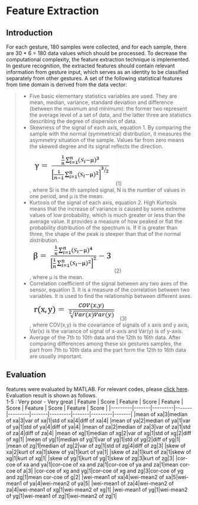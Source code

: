 Feature Extraction
==
Introduction
--
For each gesture, 180 samples were collected, and for each sample, there are 30 * 6 = 180 data values which should be processed. 
To decrease the computational complexity, the feature extraction technique is implemented. <br>
In gesture recognition, the extracted features should contain relevant information from gesture input, 
which serves as an identity to be classified separately from other gestures.
A set of the following statistical features from time domain is derived from the data vector:<br>

>* Five basic elementary statistics variables are used. 
They are mean, median, variance, standard deviation and difference (between the maximum and minimum):
the former two represent the average level of a set of data, 
and the latter three are statistics describing the degree of dispersion of data.<br>
>* Skewness of the signal of each axis, equation 1. By comparing the sample with the normal (symmetrical) distribution,
 it measures the asymmetry situation of the sample. Values far from zero means the skewed degree and its signal reflects the direction.<br>
> ![](https://github.com/Real-time-embedded10/Magic-Music-Player/blob/master/Software/Hand%20Gesture%20Recognition/Software%20Used%20in%20Database%20Establishment/3.%20Feature%20Extraction/Features%20Equation/skewness.jpg)(1)<br>
, where Si is the ith sampled signal, N is the number of values in one period, and μ is the mean.<br>
>* Kurtosis of the signal of each axis, equation 2. 
 High Kurtosis means that the increase of variance is caused by some extreme values of low probability, 
 which is much greater or less than the average value. 
 It provides a measure of how peaked or flat the probability distribution of the spectrum is. 
 If it is greater than three, the shape of the peak is steeper than that of the normal distribution. <br>
>![](https://github.com/Real-time-embedded10/Magic-Music-Player/blob/master/Software/Hand%20Gesture%20Recognition/Software%20Used%20in%20Database%20Establishment/3.%20Feature%20Extraction/Features%20Equation/kurtosis.jpg)(2)<br>
, where μ is the mean.<br>
>* Correlation coefficient of the signal between any two axes of the sensor, equation 3. 
 It is a measure of the correlation between two variables. It is used to find the relationship between different axes.<br>
>![](https://github.com/Real-time-embedded10/Magic-Music-Player/blob/master/Software/Hand%20Gesture%20Recognition/Software%20Used%20in%20Database%20Establishment/3.%20Feature%20Extraction/Features%20Equation/correlation%20coefficient.jpg)(3)<br>
, where COV(x,y) is the covariance of signals of x axis and y axis, Var(x) is the variance of signal of x-axis and Var(y) is of y-axis.<br>
 >* Average of the 7th to 10th data and the 12th to 16th data. 
 After comparing differences among these six gestures samples, 
 the part from 7th to 10th data and the part form the 12th to 16th data are usually important.<br>
 
 Evaluation
 --
features were evaluated by MATLAB. For relevant codes, please [click here](https://github.com/Real-time-embedded10/Magic-Music-Player/blob/master/Software/Hand%20Gesture%20Recognition/Software%20Used%20in%20Database%20Establishment/3.%20Feature%20Extraction/analyse_feature.m). <br> 
Evaluation result is shown as follows. <br>
1-5 : Very poor - Very great
| Feature | Score | Feature | Score | Feature | Score | Feature | Score | Feature | Score |
|---------|-------|---------|-------|---------|-------|---------|-------|---------|-------|
|mean of xa|3|median of xa|3|var of xa|1|std of xa|4|diff of xa|4|
|mean of ya|2|median of ya|1|var of ya|1|std of ya|4|diff of ya|4|
|mean of za|2|median of za|3|var of za|1|std of za|4|diff of za|4|
|mean of xg|1|median of xg|2|var of xg|1|std of xg|2|diff of xg|1|
|mean of yg|1|median of yg|1|var of yg|1|std of yg|2|diff of yg|1|
|mean of zg|1|median of zg|2|var of zg|1|std of zg|4|diff of zg|3|
|skew of xa|2|kurt of xa|1|skew of ya|1|kurt of ya|1|
|skew of za|1|kurt of za|1|skew of xg|1|kurt of xg|1|
|skew of yg|1|kurt of yg|1|skew of zg|3|kurt of zg|3|
|cor-coe of xa and ya|1|cor-coe of xa and za|1|cor-coe of ya and za|1|mean cor-coe of a|3|
|cor-coe of xg and yg|1|cor-coe of xg and zg|3|cor-coe of yg and zg|1|mean cor-coe of g|2|
|wei-mean1 of xa|4|wei-mean2 of xa|5|wei-mean1 of ya|4|wei-mean2 of ya|5|
|wei-mean1 of za|4|wei-mean2 of za|4|wei-mean1 of xg|1|wei-mean2 of xg|1|
|wei-mean1 of yg|1|wei-mean2 of yg|1|wei-mean1 of zg|1|wei-mean2 of zg|1|
